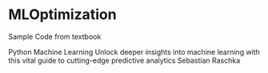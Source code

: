 # MLOptimization

Sample Code from textbook

Python Machine Learning
Unlock deeper insights into machine learning with this vital guide to cutting-edge predictive analytics
Sebastian Raschka